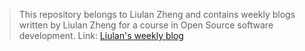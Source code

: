 
> This repository belongs to Liulan Zheng and contains weekly blogs written by Liulan Zheng
> for a course in Open Source software development.
Link: [Liulan's weekly blog]("https://hunter-college-ossd-spr-2020.github.io/liulanz-weekly")
